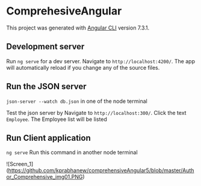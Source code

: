 # ComprehesiveAngular

This project was generated with [Angular CLI](https://github.com/angular/angular-cli) version 7.3.1.

## Development server

Run `ng serve` for a dev server. Navigate to `http://localhost:4200/`. The app will automatically reload if you change any of the source files.

## Run the JSON server 

`json-server --watch db.json` in one of the node terminal

Test the json server by Navigate to `http://localhost:300/`.  Click the text `Employee`. The Employee list will be listed

## Run Client application

`ng serve` Run this command in another node terminal

![Screen_1] (https://github.com/kprabhanew/comprehensiveAngular5/blob/master/Author_Comprehensive_img01.PNG)
